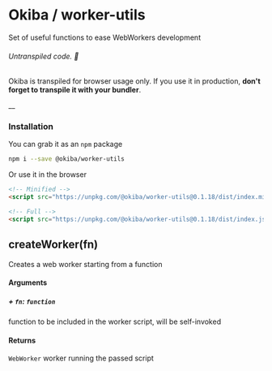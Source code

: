 

# Okiba / worker-utils
Set of useful functions to ease WebWorkers development


###### Untranspiled code. 🛑

Okiba is transpiled for browser usage only. If you use it in production, **don't forget to transpile it with your bundler**.

__



### Installation

You can grab it as an `npm` package
```bash
npm i --save @okiba/worker-utils
```

Or use it in the browser
```html
<!-- Minified -->
<script src="https://unpkg.com/@okiba/worker-utils@0.1.18/dist/index.min.js"></script>

<!-- Full -->
<script src="https://unpkg.com/@okiba/worker-utils@0.1.18/dist/index.js"></script>
```




## createWorker(fn)


Creates a web worker starting from a function







#### Arguments


##### + `fn`: `function`

function to be included in the worker script, will be self-invoked





#### Returns

`WebWorker` worker running the passed script